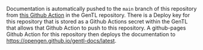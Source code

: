 Documentation is automatically pushed to the `main` branch of this repository from [this Github Action](https://github.com/OpenGen/GenTL/blob/main/.github/workflows/docs.yml) in the GenTL repository.
There is a Deploy key for this repository that is stored as a Github Actions secret within the GenTL that allows that Github Action to push to this repository.
A github-pages Github Action for this repository then deploys the documentation to https://opengen.github.io/gentl-docs/latest.

